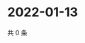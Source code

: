 # 2022-01-13

共 0 条

<!-- BEGIN WEIBO -->
<!-- 最后更新时间 Thu Jan 13 2022 10:03:04 GMT+0800 (China Standard Time) -->

<!-- END WEIBO -->
